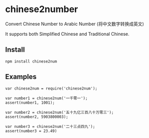 # chinese2number
Convert Chinese Number to Arabic Number (将中文数字转换成英文)

It supports both Simplified Chinese and Traditional Chinese.

## Install
```
npm install chinese2num
```

## Examples
```
var chinese2num = require('chinese2num');

var number1 = chinese2num('一千零一');
assert(number1, 1001);

var number2 = chinese2num('五十九亿三百八十万零三');
assert(number2, 5903800003);

var number3 = chinese2num('二十三点四九');
assert(number3 = 23.49)

```
